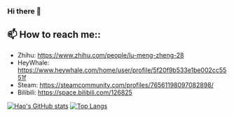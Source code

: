 ### Hi there 👋

<!--
**IncubatorShokuhou/IncubatorShokuhou** is a ✨ _special_ ✨ repository because its `README.md` (this file) appears on your GitHub profile.

Here are some ideas to get you started:

- 🔭 I’m currently working on ...
- 🌱 I’m currently learning ...
- 👯 I’m looking to collaborate on ...
- 🤔 I’m looking for help with ...
- 💬 Ask me about ...
- 📫 How to reach me: ...
- 😄 Pronouns: ...
- ⚡ Fun fact: ...
-->

## 📫 How to reach me::

* Zhihu: https://www.zhihu.com/people/lu-meng-zheng-28
* HeyWhale: https://www.heywhale.com/home/user/profile/5f20f9b533e1be002cc5551f
* Steam: https://steamcommunity.com/profiles/76561198097082898/
* Bilibili: https://space.bilibili.com/126825


[![Hao's GitHub stats](https://github-readme-stats.vercel.app/api?username=IncubatorShokuhou&theme=material-palenight&count_private=true)](https://github.com/anuraghazra/github-readme-stats)
[![Top Langs](https://github-readme-stats.vercel.app/api/top-langs/?username=IncubatorShokuhou&theme=material-palenight&hide=Jupyter&layout=compact)](https://github.com/anuraghazra/github-readme-stats)
